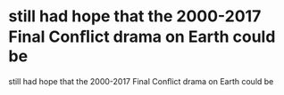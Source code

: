 # still had hope that the 2000-2017 Final Conﬂict drama on Earth could be

still had hope that the 2000-2017 Final Conﬂict drama on Earth could be